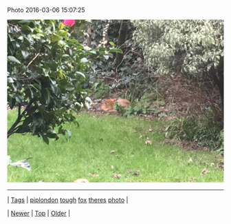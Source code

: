 <!--
title: Photo 2016-03-06 15
date: 2020-06-28T15:27:00.109Z
tags: piplondon, tough, fox, theres, photo
-->


Photo 2016-03-06 15:07:25

![](140567472389-0.jpg)

<!--BOTTOM-POST-NAVIGATION-->
---

| [Tags](tags.md) | [piplondon](tag-piplondon.md) [tough](tag-tough.md) [fox](tag-fox.md) [theres](tag-theres.md) [photo](tag-photo.md) |

| [Newer](140567464177.md) | [Top](index.md) | [Older](140573742469.md) |